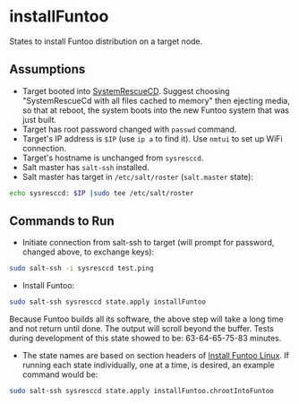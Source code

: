 # installFuntoo
States to install Funtoo distribution on a target node.

## Assumptions
* Target booted into [SystemRescueCD].  Suggest choosing
"SystemRescueCd with all files cached to memory" then ejecting media,
so that at reboot, the system boots into the new Funtoo system that
was just built.
* Target has root password changed with `passwd` command.
* Target's IP address is `$IP` (use `ip a` to find it).  Use `nmtui`
to set up WiFi connection.
* Target's hostname is unchanged from `sysresccd`.
* Salt master has `salt-ssh` installed.
* Salt master has target in `/etc/salt/roster` (`salt.master` state):
```sh
echo sysresccd: $IP |sudo tee /etc/salt/roster
```

## Commands to Run
* Initiate connection from salt-ssh to target (will prompt for password,
changed above, to exchange keys):
```sh
sudo salt-ssh -i sysresccd test.ping
```
* Install Funtoo:
```sh
sudo salt-ssh sysresccd state.apply installFuntoo
```
Because Funtoo builds all its software, the above step will take a long
time and not return until done.  The output will scroll beyond the
buffer.  Tests during development of this state showed to be:
        63-64-65-75-83
minutes.
* The state names are based on section headers of [Install Funtoo Linux].
If running each state individually, one at a time, is desired, an
example command would be:
```sh
sudo salt-ssh sysresccd state.apply installFuntoo.chrootIntoFuntoo
```

[SystemRescueCD]: http://build.funtoo.org/distfiles/sysresccd/
[Install Funtoo Linux]: http://www.funtoo.org/Install
